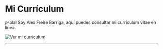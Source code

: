 # Mi Currículum

¡Hola! Soy Alex Freire Barriga, aquí puedes consultar mi currículum vitae en línea.

[![Ver mi currículum](https://img.shields.io/badge/Ver%20CV-Abierto--en--nuevo--pestana-blue)](https://alexfreire0.github.io/Curriculum-web)

------------